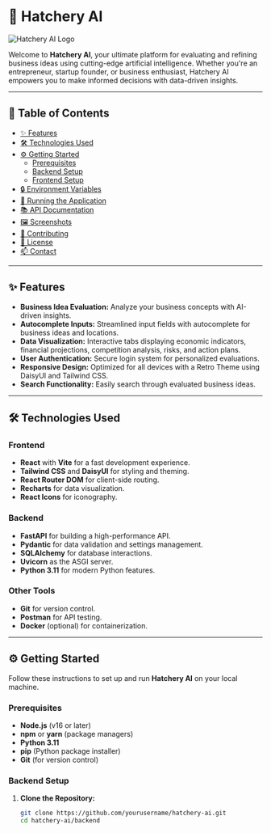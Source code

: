 # 🚀 Hatchery AI

![Hatchery AI Logo](./assets/logo.png)

Welcome to **Hatchery AI**, your ultimate platform for evaluating and refining business ideas using cutting-edge artificial intelligence. Whether you're an entrepreneur, startup founder, or business enthusiast, Hatchery AI empowers you to make informed decisions with data-driven insights.

---

## 📖 Table of Contents

- [✨ Features](#-features)
- [🛠️ Technologies Used](#️-technologies-used)
- [⚙️ Getting Started](#️-getting-started)
  - [Prerequisites](#prerequisites)
  - [Backend Setup](#backend-setup)
  - [Frontend Setup](#frontend-setup)
- [🔒 Environment Variables](#-environment-variables)
- [🚀 Running the Application](#-running-the-application)
- [📚 API Documentation](#-api-documentation)
- [🖼️ Screenshots](#️-screenshots)
- [🤝 Contributing](#-contributing)
- [📜 License](#-license)
- [📫 Contact](#-contact)

---

## ✨ Features

- **Business Idea Evaluation:** Analyze your business concepts with AI-driven insights.
- **Autocomplete Inputs:** Streamlined input fields with autocomplete for business ideas and locations.
- **Data Visualization:** Interactive tabs displaying economic indicators, financial projections, competition analysis, risks, and action plans.
- **User Authentication:** Secure login system for personalized evaluations.
- **Responsive Design:** Optimized for all devices with a Retro Theme using DaisyUI and Tailwind CSS.
- **Search Functionality:** Easily search through evaluated business ideas.

---

## 🛠️ Technologies Used

### **Frontend**

- **React** with **Vite** for a fast development experience.
- **Tailwind CSS** and **DaisyUI** for styling and theming.
- **React Router DOM** for client-side routing.
- **Recharts** for data visualization.
- **React Icons** for iconography.

### **Backend**

- **FastAPI** for building a high-performance API.
- **Pydantic** for data validation and settings management.
- **SQLAlchemy** for database interactions.
- **Uvicorn** as the ASGI server.
- **Python 3.11** for modern Python features.

### **Other Tools**

- **Git** for version control.
- **Postman** for API testing.
- **Docker** (optional) for containerization.

---

## ⚙️ Getting Started

Follow these instructions to set up and run **Hatchery AI** on your local machine.

### Prerequisites

- **Node.js** (v16 or later)
- **npm** or **yarn** (package managers)
- **Python 3.11**
- **pip** (Python package installer)
- **Git** (for version control)

### Backend Setup

1. **Clone the Repository:**

   ```bash
   git clone https://github.com/yourusername/hatchery-ai.git
   cd hatchery-ai/backend
